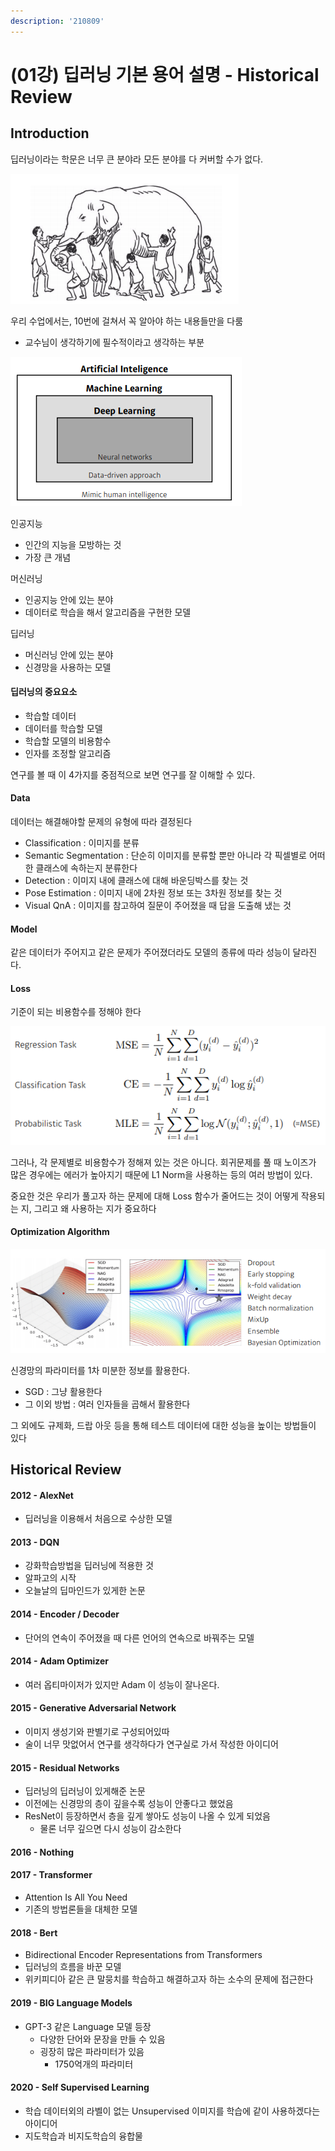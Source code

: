 ```yaml
---
description: '210809'
---
```


# \(01강\) 딥러닝 기본 용어 설명 - Historical Review

## Introduction

딥러닝이라는 학문은 너무 큰 분야라 모든 분야를 다 커버할 수가 없다.

![](../../../../.gitbook/assets/image%20%28789%29.png)

우리 수업에서는, 10번에 걸쳐서 꼭 알아야 하는 내용들만을 다룸

* 교수님이 생각하기에 필수적이라고 생각하는 부분



![](../../../../.gitbook/assets/image%20%28792%29.png)

인공지능

* 인간의 지능을 모방하는 것
* 가장 큰 개념

머신러닝

* 인공지능 안에 있는 분야
* 데이터로 학습을 해서 알고리즘을 구현한 모델

딥러닝

* 머신러닝 안에 있는 분야
* 신경망을 사용하는 모델



#### 딥러닝의 중요요소

* 학습할 데이터
* 데이터를 학습할 모델
* 학습할 모델의 비용함수
* 인자를 조정할 알고리즘

연구를 볼 때 이 4가지를 중점적으로 보면 연구를 잘 이해할 수 있다.



#### Data

데이터는 해결해야할 문제의 유형에 따라 결정된다

* Classification : 이미지를 분류
* Semantic Segmentation : 단순히 이미지를 분류할 뿐만 아니라 각 픽셀별로 어떠한 클래스에 속하는지 분류한다
* Detection : 이미지 내에 클래스에 대해 바운딩박스를 찾는 것
* Pose Estimation : 이미지 내에 2차원 정보 또는 3차원 정보를 찾는 것
* Visual QnA : 이미지를 참고하여 질문이 주어졌을 때 답을 도출해 냈는 것



#### Model

같은 데이터가 주어지고 같은 문제가 주어졌더라도 모델의 종류에 따라 성능이 달라진다.



#### Loss

기준이 되는 비용함수를 정해야 한다

![](../../../../.gitbook/assets/image%20%28787%29.png)

그러나, 각 문제별로 비용함수가 정해져 있는 것은 아니다. 회귀문제를 풀 때 노이즈가 많은 경우에는 에러가 높아지기 때문에 L1 Norm을 사용하는 등의 여러 방법이 있다.

중요한 것은 우리가 풀고자 하는 문제에 대해 Loss 함수가 줄어드는 것이 어떻게 작용되는 지, 그리고 왜 사용하는 지가 중요하다 



#### Optimization Algorithm

![](../../../../.gitbook/assets/image%20%28793%29.png)

신경망의 파라미터를 1차 미분한 정보를 활용한다.

* SGD : 그냥 활용한다
* 그 이외 방법 : 여러 인자들을 곱해서 활용한다

그 외에도 규제화, 드랍 아웃 등을 통해 테스트 데이터에 대한 성능을 높이는 방법들이 있다



## Historical Review

#### 2012 - AlexNet

* 딥러닝을 이용해서 처음으로 수상한 모델



#### 2013 - DQN

* 강화학습방법을 딥러닝에 적용한 것
* 알파고의 시작
* 오늘날의 딥마인드가 있게한 논문



#### 2014 - Encoder / Decoder

* 단어의 연속이 주어졌을 때 다른 언어의 연속으로 바꿔주는 모델



#### 2014 - Adam Optimizer

* 여러 옵티마이저가 있지만 Adam 이 성능이 잘나온다.



#### 2015 - Generative Adversarial Network

* 이미지 생성기와 판별기로 구성되어있따
* 술이 너무 맛없어서 연구를 생각하다가 연구실로 가서 작성한 아이디어

 

#### 2015 - Residual Networks

* 딥러닝의 딥러닝이 있게해준 논문
* 이전에는 신경망의 층이 깊을수록 성능이 안좋다고 했었음
* ResNet이 등장하면서 층을 깊게 쌓아도 성능이 나올 수 있게 되었음
  * 물론 너무 깊으면 다시 성능이 감소한다



#### 2016 - Nothing



#### 2017 - Transformer

* Attention Is All You Need
* 기존의 방법론들을 대체한 모델



#### 2018 - Bert

* Bidirectional Encoder Representations from Transformers
* 딥러닝의 흐름을 바꾼 모델
* 위키피디아 같은 큰 말뭉치를 학습하고 해결하고자 하는 소수의 문제에 접근한다



#### 2019 - BIG Language Models

* GPT-3 같은 Language 모델 등장
  * 다양한 단어와 문장을 만들 수 있음
  * 굉장히 많은 파라미터가 있음
    * 1750억개의 파라미터



#### 2020 - Self Supervised Learning

* 학습 데이터외의 라벨이 없는 Unsupervised 이미지를 학습에 같이 사용하겠다는 아이디어
* 지도학습과 비지도학습의 융합물




